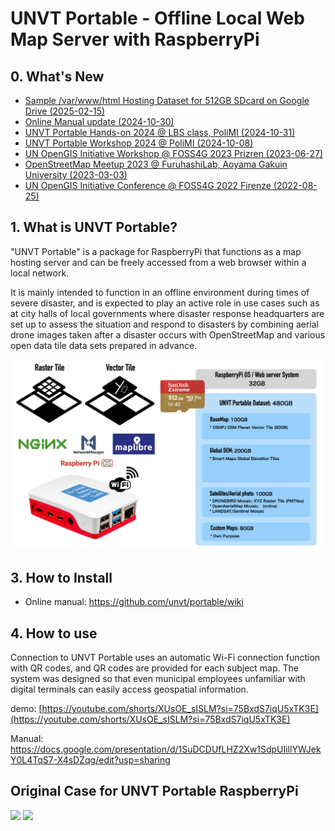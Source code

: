 # UNVT Portable - Offline Local Web Map Server with RaspberryPi

## 0. What's New
 * [Sample /var/www/html Hosting Dataset for 512GB SDcard on Google Drive (2025-02-15)](https://drive.google.com/drive/folders/171qG6YwVy74rYSq4XKxUlvR-qO8vmpJF?usp=drive_link)
 * [Online Manual update (2024-10-30)](https://github.com/unvt/portable/wiki)
 * [UNVT Portable Hands-on 2024 @ LBS class, PoliMI (2024-10-31)](https://github.com/unvt/portable/issues/38)
 * [UNVT Portable Workshop 2024 @ PoliMI (2024-10-08)](https://github.com/unvt/portable/issues/29)
 * [UN OpenGIS Initiative Workshop @ FOSS4G 2023 Prizren (2023-06-27)](https://github.com/unvt/portable/issues/23)
 * [OpenStreetMap Meetup 2023 @ FuruhashiLab, Aoyama Gakuin University (2023-03-03)](https://github.com/unvt/portable/issues/16)
 * [UN OpenGIS Initiative Conference @ FOSS4G 2022 Firenze (2022-08-25)](https://github.com/unvt/portable/issues/1)

## 1. What is UNVT Portable?

"UNVT Portable" is a package for RaspberryPi that functions as a map hosting server and can be freely accessed from a web browser within a local network.

It is mainly intended to function in an offline environment during times of severe disaster, and is expected to play an active role in use cases such as at city halls of local governments where disaster response headquarters are set up to assess the situation and respond to disasters by combining aerial drone images taken after a disaster occurs with OpenStreetMap and various open data tile data sets prepared in advance.

<img src="https://github.com/unvt/portable/blob/main/assets/img/UNVTportable_prototype2025.jpg?raw=true" width="800" >


## 3. How to Install
* Online manual: https://github.com/unvt/portable/wiki


## 4. How to use

Connection to UNVT Portable uses an automatic Wi-Fi connection function with QR codes, and QR codes are provided for each subject map.
The system was designed so that even municipal employees unfamiliar with digital terminals can easily access geospatial information.

demo:
[https://youtube.com/shorts/XUsOE_sISLM?si=75BxdS7iqU5xTK3E](https://youtube.com/shorts/XUsOE_sISLM?si=75BxdS7iqU5xTK3E)

Manual:
https://docs.google.com/presentation/d/1SuDCDUfLHZ2Xw1SdpUIillYWJekY0L4TqS7-X4sDZqg/edit?usp=sharing


## Original Case for UNVT Portable RaspberryPi
<img src="https://user-images.githubusercontent.com/416977/74690710-79dbc380-5223-11ea-9032-6dfe028c593e.jpg" width="600" >
<img src="https://user-images.githubusercontent.com/416977/75513899-82a97200-5a39-11ea-9065-26a139910b69.jpg" width="600" >

